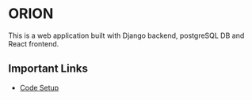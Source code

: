 # ORION

This is a web application built with Django backend, postgreSQL DB and React frontend.

## Important Links

- [Code Setup](./docs/CodeSetup.md)
